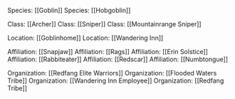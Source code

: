 Species: [[Goblin]]
Species: [[Hobgoblin]]

Class: [[Archer]]
Class: [[Sniper]]
Class: [[Mountainrange Sniper]]

Location: [[Goblinhome]]
Location: [[Wandering Inn]]

Affiliation: [[Snapjaw]]
Affiliation: [[Rags]]
Affiliation: [[Erin Solstice]]
Affiliation: [[Rabbiteater]]
Affiliation: [[Redscar]]
Affiliation: [[Numbtongue]]

Organization: [[Redfang Elite Warriors]]
Organization: [[Flooded Waters Tribe]]
Organization: [[Wandering Inn Employee]]
Organization: [[Redfang Tribe]]

